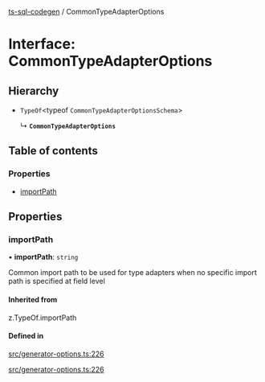 [ts-sql-codegen](../README.md) / CommonTypeAdapterOptions

# Interface: CommonTypeAdapterOptions

## Hierarchy

- `TypeOf`<typeof `CommonTypeAdapterOptionsSchema`\>

  ↳ **`CommonTypeAdapterOptions`**

## Table of contents

### Properties

- [importPath](CommonTypeAdapterOptions.md#importpath)

## Properties

### importPath

• **importPath**: `string`

Common import path to be used for type adapters
when no specific import path is specified at field level

#### Inherited from

z.TypeOf.importPath

#### Defined in

[src/generator-options.ts:226](https://github.com/lorefnon/ts-sql-codegen/blob/21e0df5/src/generator-options.ts#L226)

[src/generator-options.ts:226](https://github.com/lorefnon/ts-sql-codegen/blob/21e0df5/src/generator-options.ts#L226)
